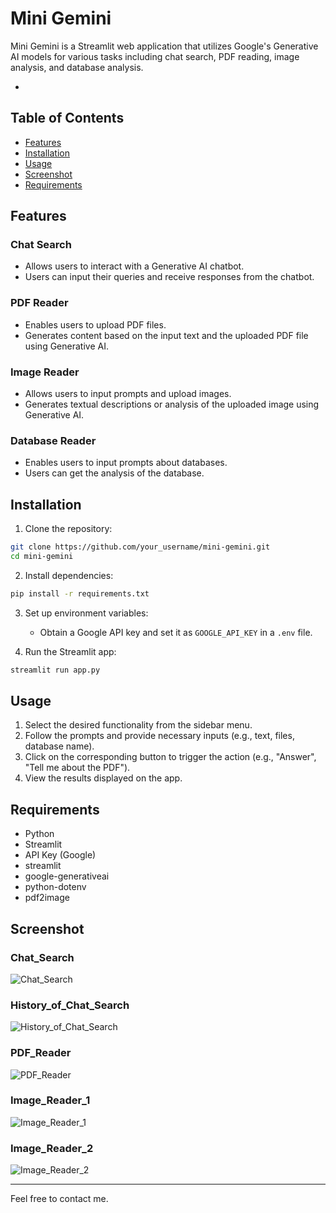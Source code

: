 # Mini Gemini

Mini Gemini is a Streamlit web application that utilizes Google's Generative AI models for various tasks including chat search, PDF reading, image analysis, and database analysis.

- 
## Table of Contents
- [Features](#features)
- [Installation](#installation)
- [Usage](#usage)
- [Screenshot](#screenshot)
- [Requirements](#requirements)

## Features

### Chat Search
- Allows users to interact with a Generative AI chatbot.
- Users can input their queries and receive responses from the chatbot.

### PDF Reader
- Enables users to upload PDF files.
- Generates content based on the input text and the uploaded PDF file using Generative AI.

### Image Reader
- Allows users to input prompts and upload images.
- Generates textual descriptions or analysis of the uploaded image using Generative AI.

### Database Reader
- Enables users to input prompts about databases.
- Users can get the analysis of the database.

## Installation

1. Clone the repository:

```bash
git clone https://github.com/your_username/mini-gemini.git
cd mini-gemini
```

2. Install dependencies:

```bash
pip install -r requirements.txt
```

3. Set up environment variables:
    - Obtain a Google API key and set it as `GOOGLE_API_KEY` in a `.env` file.

4. Run the Streamlit app:

```bash
streamlit run app.py
```

## Usage

1. Select the desired functionality from the sidebar menu.
2. Follow the prompts and provide necessary inputs (e.g., text, files, database name).
3. Click on the corresponding button to trigger the action (e.g., "Answer", "Tell me about the PDF").
4. View the results displayed on the app.

## Requirements

- Python
- Streamlit
- API Key (Google)
- streamlit
- google-generativeai
- python-dotenv
- pdf2image

## Screenshot

### Chat_Search
![Chat_Search](https://github.com/Karanchrish/Mini-Gemini/assets/124337511/34e9ccc2-905b-433a-9e6e-4da9e3a1b26a)

### History_of_Chat_Search
![History_of_Chat_Search](https://github.com/Karanchrish/Mini-Gemini/assets/124337511/adc568ae-6cf2-487a-bc86-6047af6642b1)

### PDF_Reader
![PDF_Reader](https://github.com/Karanchrish/Mini-Gemini/assets/124337511/6407a31f-f6fc-46f3-8e9f-d3894789d8d7)

### Image_Reader_1
![Image_Reader_1](https://github.com/Karanchrish/Mini-Gemini/assets/124337511/2bb67e24-4293-4fdd-a7f7-1174984a2b36)

### Image_Reader_2
![Image_Reader_2](https://github.com/Karanchrish/Mini-Gemini/assets/124337511/1b411931-b170-4f5d-8d75-e807f6c5d3ad)

---

Feel free to contact me.
